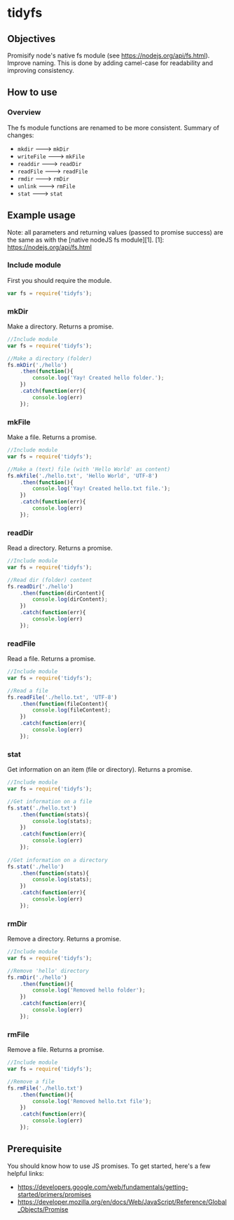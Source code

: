 # tidyfs

## Objectives
Promisify node's native fs module (see https://nodejs.org/api/fs.html).
Improve naming. This is done by adding camel-case for readability and improving consistency.

## How to use

### Overview
The fs module functions are renamed to be more consistent.
Summary of changes:
- `mkdir` ---> `mkDir`
- `writeFile` ---> `mkFile`
- `readdir` ---> `readDir`
- `readFile` ---> `readFile`
- `rmdir` ---> `rmDir`
- `unlink` ---> `rmFile`
- `stat` ---> `stat`

## Example usage
Note: all parameters and returning values (passed to promise 
success) are the same as with the [native nodeJS fs module][1].
[1]: https://nodejs.org/api/fs.html

### Include module

First you should require the module. 

```javascript
var fs = require('tidyfs');
```

### mkDir
Make a directory. 
Returns a promise.

```javascript
//Include module
var fs = require('tidyfs');

//Make a directory (folder)
fs.mkDir('./hello')
	.then(function(){
		console.log('Yay! Created hello folder.');
	})
	.catch(function(err){
		console.log(err)
	});
```

### mkFile
Make a file. 
Returns a promise.

```javascript
//Include module
var fs = require('tidyfs');

//Make a (text) file (with 'Hello World' as content)
fs.mkfile('./hello.txt', 'Hello World', 'UTF-8')
	.then(function(){
		console.log('Yay! Created hello.txt file.');
	})
	.catch(function(err){
		console.log(err)
	});
```

### readDir
Read a directory. 
Returns a promise.

```javascript
//Include module
var fs = require('tidyfs');

//Read dir (folder) content
fs.readDir('./hello')
	.then(function(dirContent){
		console.log(dirContent);
	})
	.catch(function(err){
		console.log(err)
	});
```

### readFile
Read a file. 
Returns a promise.

```javascript
//Include module
var fs = require('tidyfs');

//Read a file
fs.readFile('./hello.txt', 'UTF-8')
	.then(function(fileContent){
		console.log(fileContent);
	})
	.catch(function(err){
		console.log(err)
	});
```

### stat
Get information on an item (file or directory).
Returns a promise.

```javascript
//Include module
var fs = require('tidyfs');

//Get information on a file
fs.stat('./hello.txt')
	.then(function(stats){
		console.log(stats);
	})
	.catch(function(err){
		console.log(err)
	});
	
//Get information on a directory
fs.stat('./hello')
	.then(function(stats){
		console.log(stats);
	})
	.catch(function(err){
		console.log(err)
	});
```

### rmDir
Remove a directory. 
Returns a promise.

```javascript
//Include module
var fs = require('tidyfs');

//Remove 'hello' directory
fs.rmDir('./hello')
	.then(function(){
		console.log('Removed hello folder');
	})
	.catch(function(err){
		console.log(err)
	});
```

### rmFile
Remove a file. 
Returns a promise.

```javascript
//Include module
var fs = require('tidyfs');

//Remove a file
fs.rmFile('./hello.txt')
	.then(function(){
		console.log('Removed hello.txt file');
	})
	.catch(function(err){
		console.log(err)
	});
```

## Prerequisite
You should know how to use JS promises.
To get started, here's a few helpful links:
- https://developers.google.com/web/fundamentals/getting-started/primers/promises
- https://developer.mozilla.org/en/docs/Web/JavaScript/Reference/Global_Objects/Promise